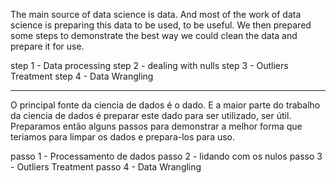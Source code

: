 The main source of data science is data. And most of the work of data science is preparing this data to be used, to be useful.
We then prepared some steps to demonstrate the best way we could clean the data and prepare it for use.

step 1 - Data processing
step 2 - dealing with nulls
step 3 - Outliers Treatment
step 4 - Data Wrangling

____________________________________________

O principal fonte da ciencia de dados é o dado. E a maior parte do trabalho da ciencia de dados é preparar este dado para ser utilizado, ser útil. 
Preparamos então alguns passos para demonstrar a melhor forma que teriamos para limpar os dados e prepara-los para uso.

passo 1 - Processamento de dados
passo 2 - lidando com os nulos
passo 3 - Outliers Treatment
passo 4 - Data Wrangling
